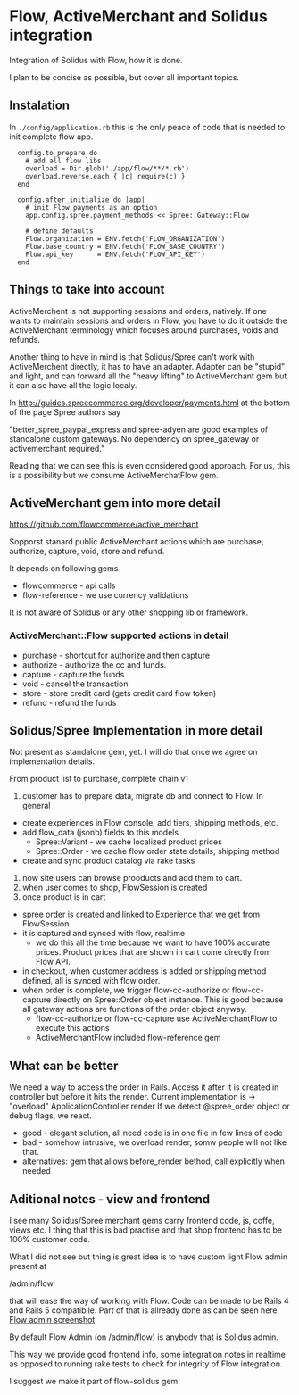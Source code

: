# Flow, ActiveMerchant and Solidus integration

Integration of Solidus with Flow, how it is done.

I plan to be concise as possible, but cover all important topics.

## Instalation

In ```./config/application.rb``` this is the only peace of code that is needed to
init complete flow app.

```
  config.to_prepare do
    # add all flow libs
    overload = Dir.glob('./app/flow/**/*.rb')
    overload.reverse.each { |c| require(c) }
  end

  config.after_initialize do |app|
    # init Flow payments as an option
    app.config.spree.payment_methods << Spree::Gateway::Flow

    # define defaults
    Flow.organization = ENV.fetch('FLOW_ORGANIZATION')
    Flow.base_country = ENV.fetch('FLOW_BASE_COUNTRY')
    Flow.api_key      = ENV.fetch('FLOW_API_KEY')
  end
```

## Things to take into account

ActiveMerchent is not supporting sessions and orders, natively. If one wants
to maintain sessions and orders in Flow, you have to do it outside the ActiveMerchant
terminology which focuses around purchases, voids and refunds.

Another thing to have in mind is that Solidus/Spree can't work with ActiveMerchent directly, it has to have
an adapter. Adapter can be "stupid" and light, and can forward all the "heavy lifting" to ActiveMerchant gem
but it can also have all the logic localy.

In http://guides.spreecommerce.org/developer/payments.html at the bottom of the page Spree authors say

"better_spree_paypal_express and spree-adyen are good examples of standalone
custom gateways. No dependency on spree_gateway or activemerchant required."

Reading that we can see this is even considered good approach. For us, this is a possibility
but we consume ActiveMerchatFlow gem.

## ActiveMerchant gem into more detail

https://github.com/flowcommerce/active_merchant

Sopporst stanard public ActiveMerchant actions which are
purchase, authorize, capture, void, store and refund.

It depends on following gems

* flowcommerce   - api calls
* flow-reference - we use currency validations

It is not aware of Solidus or any other shopping lib or framework.

### ActiveMerchant::Flow supported actions in detail

* purchase  - shortcut for authorize and then capture
* authorize - authorize the cc and funds.
* capture   - capture the funds
* void      - cancel the transaction
* store     - store credit card (gets credit card flow token)
* refund    - refund the funds

## Solidus/Spree Implementation in more detail

Not present as standalone gem, yet. I will do that once we agree on implementation details.

From product list to purchase, complete chain v1

1. customer has to prepare data, migrate db and connect to Flow. In general
  * create experiences in Flow console, add tiers, shipping methods, etc.
  * add flow_data (jsonb) fields to this models
    * Spree::Variant - we cache localized product prices
    * Spree::Order   - we cache flow order state details, shipping method
  * create and sync product catalog via rake tasks
1. now site users can browse prooducts and add them to cart.
1. when user comes to shop, FlowSession is created
1. once product is in cart
  * spree order is created and linked to Experience that we get from FlowSession
  * it is captured and synced with flow, realtime
    * we do this all the time because we want to have 100% accurate prices.
      Product prices that are shown in cart come directly from Flow API.
  * in checkout, when customer address is added or shipping method defined,
    all is synced with flow order.
  * when order is complete, we trigger flow-cc-authorize or flow-cc-capture directly
    on Spree::Order object instance. This is good because all gateway actions
    are functions of the order object anyway.
    * flow-cc-authorize or flow-cc-capture use ActiveMerchantFlow to execute this actions
    * ActiveMerchantFlow included flow-reference gem

## What can be better

We need a way to access the order in Rails. Access it after it is created in
controller but before it hits the render.
Current implementation is -> "overload" ApplicationController render
If we detect @spree_order object or debug flags, we react.

* good    - elegant solution, all need code is in one file in few lines of code
* bad     - somehow intrusive, we overload render, somw people will not like that.
* alternatives: gem that allows before_render bethod, call explicitly when needed

## Aditional notes - view and frontend

I see many Solidus/Spree merchant gems carry frontend code, js, coffe, views etc.
I thing that this is bad practise and that shop frontend has to be 100% customer code.

What I did not see but thing is great idea is to have custom light Flow admin present at

/admin/flow

that will ease the way of working with Flow. Code can be made to be Rails 4 and Rails 5 compatibile.
Part of that is allready done as can be seen here [Flow admin screenshot](https://i.imgur.com/FXbPrwK.png)

By default Flow Admin (on /admin/flow) is anybody that is Solidus admin.

This way we provide good frontend info, some integration notes in realtime as opposed to running
rake tests to check for integrity of Flow integration.

I suggest we make it part of flow-solidus gem.

